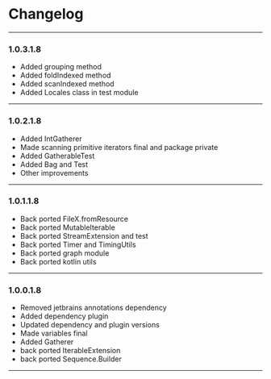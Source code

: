# Changelog

---

### 1.0.3.1.8

- Added grouping method
- Added foldIndexed method
- Added scanIndexed method
- Added Locales class in test module

---

### 1.0.2.1.8

- Added IntGatherer
- Made scanning primitive iterators final and package private
- Added GatherableTest
- Added Bag and Test
- Other improvements

---

### 1.0.1.1.8

- Back ported FileX.fromResource
- Back ported MutableIterable
- Back ported StreamExtension and test
- Back ported Timer and TimingUtils
- Back ported graph module
- Back ported kotlin utils

---

### 1.0.0.1.8

- Removed jetbrains annotations dependency
- Added dependency plugin
- Updated dependency and plugin versions
- Made variables final
- Added Gatherer
- back ported IterableExtension
- back ported Sequence.Builder

---
